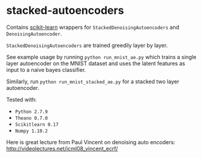 # stacked-autoencoders

Contains [scikit-learn](http://scikit-learn.org/stable/) wrappers for `StackedDenoisingAutoencoders` and `DenoisingAutoencoder`.

`StackedDenoisingAutoencoders` are trained greedily layer by layer. 

See example usage by running `python run_mnist_ae.py` which trains a single layer autoencoder on the MNIST dataset and uses the latent features as input to a naive bayes classifier.

Similarly, run `python run_mnist_stacked_ae.py` for a stacked two layer autoencoder.

Tested with:
* `Python 2.7.9`
* `Theano 0.7.0`
* `Scikitlearn 0.17`
* `Numpy 1.10.2`

Here is great lecture from Paul Vincent on denoising auto encoders: http://videolectures.net/icml08_vincent_ecrf/ 
